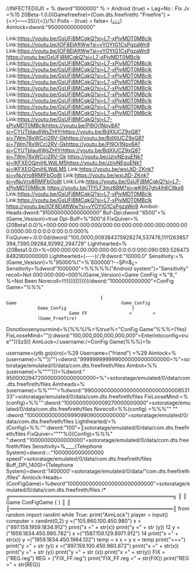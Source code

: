 //INFECTED(IJI) = % dword"1000000"
% = Android (true)  = Lag=No : FIx Jv =%15 20Beta-1.0.0(Gamefreefire)=(Com.dts.freefireth)
"Freefire"(    ={<>}~~~3S(/{<}}/%!   Poits -  (true) = false=  (¿¿¿)
Aimlock=dword:"95000000000000"

Link:https://youtu.be/GsUFiBMCqkQ?si=L7-xPjvMDT0MBclk
Link:https://youtu.be/IOF8ElAftWw?si=vYOYtG1CsPgzaWn9
Link:https://youtu.be/IOF8ElAftWw?si=vYOYtG1CsPgzaWn9
https://youtu.be/GsUFiBMCqkQ?si=L7-xPjvMDT0MBclk
Link:https://youtu.be/GsUFiBMCqkQ?si=L7-xPjvMDT0MBclk
Link:https://youtu.be/GsUFiBMCqkQ?si=L7-xPjvMDT0MBclk
Link:https://youtu.be/GsUFiBMCqkQ?si=L7-xPjvMDT0MBclk
Link:https://youtu.be/GsUFiBMCqkQ?si=L7-xPjvMDT0MBclk
Link:https://youtu.be/GsUFiBMCqkQ?si=L7-xPjvMDT0MBclk
Link:https://youtu.be/GsUFiBMCqkQ?si=L7-xPjvMDT0MBclk
Link:https://youtu.be/GsUFiBMCqkQ?si=L7-xPjvMDT0MBclk
Link:https://youtu.be/GsUFiBMCqkQ?si=L7-xPjvMDT0MBclk
Link:https://youtu.be/GsUFiBMCqkQ?si=L7-xPjvMDT0MBclk
Link:https://youtu.be/GsUFiBMCqkQ?si=L7-xPjvMDT0MBclkhttps://youtu.be/Pl9Oj1Npv8A?si=CYUTbIau6WsZHlYrhttps://youtu.be/BdXlUCZ9xQ8?si=7Wm78xWCcj2RV-Gkhttps://youtu.be/BdXlUCZ9xQ8?si=7Wm78xWCcj2RV-Gkhttps://youtu.be/Pl9Oj1Npv8A?si=CYUTbIau6WsZHlYrhttps://youtu.be/BdXlUCZ9xQ8?si=7Wm78xWCcj2RV-Gk
https://youtu.be/JzivNEguENk?si=lKFXEOQmiHLWdLM5https://youtu.be/JzivNEguENk?si=lKFXEOQmiHLWdLM5
Link:https://youtu.be/wxiJtD-ZKnk?si=vNuVro8RMlFbOo8t
Link:https://youtu.be/wxiJtD-ZKnk?si=vNuVro8RMlFbOo8t
Link:Link:https://youtu.be/GsUFiBMCqkQ?si=L7-xPjvMDT0MBclk
https://youtu.be/TfYLF3mz6BM?si=wK9G7gh4ih6C9kx6
Link:https://youtu.be/GsUFiBMCqkQ?si=L7-xPjvMDT0MBclk
Link:https://youtu.be/GsUFiBMCqkQ?si=L7-xPjvMDT0MBclk
https://youtu.be/IOF8ElAftWw?si=vYOYtG1CsPgzaWn9
Aimbot-Heads:dword:"910000000000000000"
Buf-Dpi:dword:"6500"=%(Game_Vesison)=true
Dpi-Buff=%"500"d
FixQuiver=%(20Beta1.0.0)%=000:000:000:000:000/000:00:000:000:000:000:0000:000:0000:00:0:0:0:0:0:00:0:0:000%
FixQuiver=:0:0:0d/dword:"100,0000,009384375928274,537476,1111263857394,7390,09284,92992,294729"
Lighthearted=%(20Beta1.0.0)=%=000:000:00:00:000:000:00:0:0:0:0:000:090:093:5264738482900000000
Lighthearted=(----)/:/9:dword:"10000.0"
Sensitivity:=%(Game_Vesison)=%"95000%("=%'600000'!-¬ŞPn$¿~
Sensitivity=%dword"1000000"=%%%%%("Android system")="Sensitivity"
recoll=Not 000:000:000=000%(Game_Version)=Game ConFig =%"9_" %=Not Been
Norecoll=!!!(((((())))))/dword:"1000000000000"=ConFig Game="%%%"

										{
	Game										Game_Config 
				Game_Config							} 
							Game FF				   <        > 
				(Game_Freefire) 			
Donotloosenyourmind=%(%%%)%=%true%="ConFig Game"%%%=(Yes)
FixLooseMind="")):dword:"100,000,000,000,000,000"=Enterintoconfig=true""))SzS()
AimLock=/:username:/=ConFig Game(%%%)=1o

username=(ytb gojo)ro)=%29
Username=("friend") =%29
Aimlock=%(username)=%""))"")=dword:"9999999999990000000000000000=%"=sotoratage/emulated/0/data/com.dts.freefireth/files
Aimbot=%%(username)=%"""")))=%dword:" 9500002947200000000000000000=%"=sotoratage/emulated/0/data/com.dts.freefireth/files
Aimheads=%(username)=%%""""=%dword:"99000000000000000000000000000853133"=sotoratage/emulated/0/data/com.dts.freefireth/files
FixLooseMind:=%(config)=%%"":dword:"10000000000009270000000000"=sotoratage/emulated/0/data/com.dts.freefireth/files
Norecoll=%%(config) =%%%"" "" :dword:"1000000000000999099090000000000"=sotoratage/emulated/0/data/com.dts.freefireth/files
Lighthearted/=%(Config)=%%:"":dword:"100"=║sotoratage/emulated/0/data/com.dts.freefireth/files
FixQuiver=""""%()(Config)=%%%"  ":dword:"10000000000000000"=sotoratage/emulated/0/data/com.dts.freefireth/files
Sensitivity=%____{Telephone System}=dword::::"1000000000000000 speed"=sotoratage/emulated/0/data/com.dts.freefireth/files
Buff_DPI_1400)={Telephone System}=dword:'1400000'=sotoratage/emulated/0/data/"com.dts.freefireth/files"
Aimlock-Heads=(ConFigGame)=%dword"100000000000000000000000000"=sotoratage/emulated/0/data/com.dts.freefireth/files
/*
╔═════════════════════════════════════════════╗
║
║									Game ConFigGame											{					}								║
║
║═════════════════════════════════════════════║
from random import randint
while True:
print("AimLock")
player = input()
computer = randint(0,2)
y =("105.860.100.450.980")
x =("897.159.1959.1834.912")
print("x =" + str(x))
print("y =" + str (y)) 12
y =("1959.1834.450.980.782")
x =("1587.159.129.8971.912") 14
print("x =" + str(x))
y =("1959.1834.450.1964.132")
temp = x
x = y
x = temp
print("===")
print("y =" + str (y))
x =("897.159.100.450.980.872")
print("x =" + str(x))
print("y =" + str (y))
print("y =" + str (x))
print("x =" + str(y))
FIX = ("REG.reg")
REG = ("FIX_FF.reg")
print("FIX_FF.reg =" + str(FIX))
print("REG =" + str(REG))
